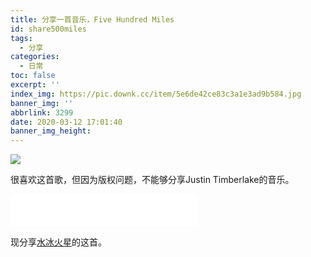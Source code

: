 ```yaml
---
title: 分享一首音乐，Five Hundred Miles
id: share500miles
tags:
  - 分享
categories:
  - 日常
toc: false
excerpt: ''
index_img: https://pic.downk.cc/item/5e6de42ce83c3a1e3ad9b584.jpg
banner_img: ''
abbrlink: 3299
date: 2020-03-12 17:01:40
banner_img_height:
---
```




![](https://pic.downk.cc/item/5e6de42ce83c3a1e3ad9b584.jpg)


很喜欢这首歌，但因为版权问题，不能够分享Justin Timberlake的音乐。

<iframe frameborder="no" border="0" marginwidth="0" marginheight="0" width=298 height=52 src="//music.163.com/outchain/player?type=2&id=456869610&auto=1&height=32"></iframe>

现分享[水冰火星](https://music.163.com/artist?id=12256838)的这首。


